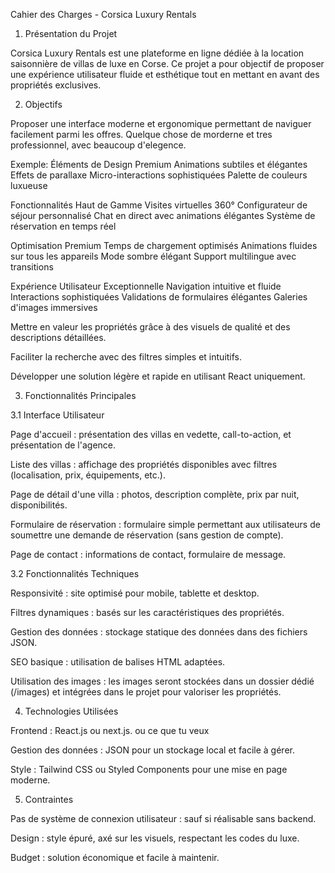 Cahier des Charges - Corsica Luxury Rentals

1. Présentation du Projet

Corsica Luxury Rentals est une plateforme en ligne dédiée à la location saisonnière de villas de luxe en Corse. Ce projet a pour objectif de proposer une expérience utilisateur fluide et esthétique tout en mettant en avant des propriétés exclusives.

2. Objectifs

Proposer une interface moderne et ergonomique permettant de naviguer facilement parmi les offres. Quelque chose de morderne et tres professionnel, avec beaucoup d'elegence.

Exemple:
Éléments de Design Premium
Animations subtiles et élégantes
Effets de parallaxe
Micro-interactions sophistiquées
Palette de couleurs luxueuse

Fonctionnalités Haut de Gamme
Visites virtuelles 360°
Configurateur de séjour personnalisé
Chat en direct avec animations élégantes
Système de réservation en temps réel

Optimisation Premium
Temps de chargement optimisés
Animations fluides sur tous les appareils
Mode sombre élégant
Support multilingue avec transitions

Expérience Utilisateur Exceptionnelle
Navigation intuitive et fluide
Interactions sophistiquées
Validations de formulaires élégantes
Galeries d'images immersives

Mettre en valeur les propriétés grâce à des visuels de qualité et des descriptions détaillées.

Faciliter la recherche avec des filtres simples et intuitifs.

Développer une solution légère et rapide en utilisant React uniquement.

3. Fonctionnalités Principales

3.1 Interface Utilisateur

Page d'accueil : présentation des villas en vedette, call-to-action, et présentation de l'agence.

Liste des villas : affichage des propriétés disponibles avec filtres (localisation, prix, équipements, etc.).

Page de détail d'une villa : photos, description complète, prix par nuit, disponibilités.

Formulaire de réservation : formulaire simple permettant aux utilisateurs de soumettre une demande de réservation (sans gestion de compte).

Page de contact : informations de contact, formulaire de message.

3.2 Fonctionnalités Techniques

Responsivité : site optimisé pour mobile, tablette et desktop.

Filtres dynamiques : basés sur les caractéristiques des propriétés.

Gestion des données : stockage statique des données dans des fichiers JSON.

SEO basique : utilisation de balises HTML adaptées.

Utilisation des images : les images seront stockées dans un dossier dédié (/images) et intégrées dans le projet pour valoriser les propriétés.

4. Technologies Utilisées

Frontend : React.js ou next.js. ou ce que tu veux

Gestion des données : JSON pour un stockage local et facile à gérer.

Style : Tailwind CSS ou Styled Components pour une mise en page moderne.



5. Contraintes

Pas de système de connexion utilisateur : sauf si réalisable sans backend.

Design : style épuré, axé sur les visuels, respectant les codes du luxe.

Budget : solution économique et facile à maintenir.






